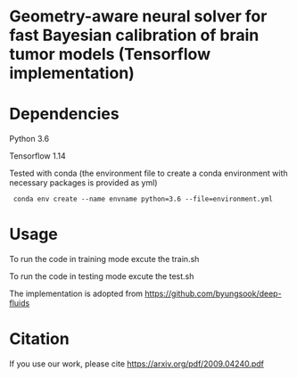 # Geometry-aware neural solver for fast Bayesian calibration of brain tumor models (Tensorflow implementation)

# Dependencies

Python 3.6

Tensorflow 1.14

Tested with conda (the environment file to create a conda environment with necessary packages is provided as yml)

     conda env create --name envname python=3.6 --file=environment.yml


# Usage
To run the code in training mode excute the train.sh 

To run the code in testing mode excute the test.sh

The implementation is adopted from https://github.com/byungsook/deep-fluids

# Citation

If you use our work, please cite https://arxiv.org/pdf/2009.04240.pdf
